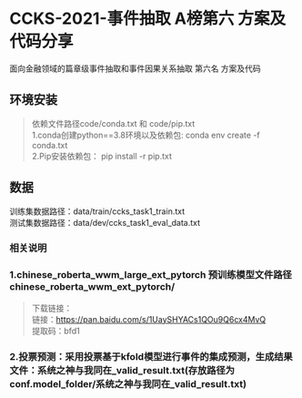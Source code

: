 # CCKS-2021-事件抽取 A榜第六 方案及代码分享

面向金融领域的篇章级事件抽取和事件因果关系抽取 第六名 方案及代码

## 环境安装
> 依赖文件路径code/conda.txt  和  code/pip.txt <br/>
> 1.conda创建python==3.8环境以及依赖包:  conda env create -f conda.txt <br/>
> 2.Pip安装依赖包： pip install -r pip.txt <br/>


## 数据
训练集数据路径：data/train/ccks_task1_train.txt <br/>
测试集数据路径：data/dev/ccks_task1_eval_data.txt <br/>

### 相关说明
### 1.chinese_roberta_wwm_large_ext_pytorch 预训练模型文件路径 chinese_roberta_wwm_ext_pytorch/
> 下载链接： <br/>
链接：https://pan.baidu.com/s/1UaySHYACs1QOu9Q6cx4MvQ <br/>
提取码：bfd1 <br/>



### 2.投票预测：采用投票基于kfold模型进行事件的集成预测，生成结果文件：系统之神与我同在_valid_result.txt(存放路径为conf.model_folder/系统之神与我同在_valid_result.txt)
